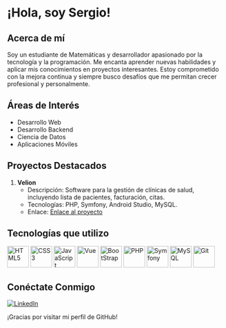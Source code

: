 # ¡Hola, soy Sergio!

## Acerca de mí
Soy un estudiante de Matemáticas y desarrollador apasionado por la tecnología y la programación. Me encanta aprender nuevas habilidades y aplicar mis conocimientos en proyectos interesantes. Estoy comprometido con la mejora continua y siempre busco desafíos que me permitan crecer profesional y personalmente.

## Áreas de Interés
- Desarrollo Web
- Desarrollo Backend
- Ciencia de Datos
- Aplicaciones Móviles

## Proyectos Destacados
1. **Velion**
   - Descripción: Software para la gestión de clínicas de salud, incluyendo lista de pacientes, facturación, citas.
   - Tecnologías: PHP, Symfony, Android Studio, MySQL.
   - Enlace: [Enlace al proyecto](https://github.com/sergiofrubio/velion-symfony/)

## Tecnologías que utilizo
<p align="left">
  <img src="https://cdn-icons-png.flaticon.com/256/732/732212.png" alt="HTML5" width="50" height="50"/>
  <img src="https://cdn-icons-png.flaticon.com/256/732/732190.png" alt="CSS3" width="50" height="50"/>
  <img src="https://cdn-icons-png.flaticon.com/256/5968/5968292.png" alt="JavaScript" width="50" height="50"/>
  <img src="https://upload.wikimedia.org/wikipedia/commons/thumb/9/95/Vue.js_Logo_2.svg/1200px-Vue.js_Logo_2.svg.png" alt="Vue" width="50" height="50"/>
  <img src="https://upload.wikimedia.org/wikipedia/commons/thumb/b/b2/Bootstrap_logo.svg/2560px-Bootstrap_logo.svg.png" alt="BootStrap" width="50" height="50"/>
  <img src="https://cdn-icons-png.flaticon.com/256/5968/5968332.png" alt="PHP" width="50" height="50"/>
  <img src="https://cdn.worldvectorlogo.com/logos/symfony.svg" alt="Symfony" width="50" height="50"/>
  <img src="https://external-content.duckduckgo.com/iu/?u=https%3A%2F%2Fwww.vhv.rs%2Fdpng%2Fd%2F543-5438423_mysql-logo-hd-png-download.png&f=1&nofb=1&ipt=33151a5129ff80d6aa6cb22c4dc399125935436c4009eaa4ce728acbfc43d377&ipo=images" alt="MySQL" idth="50" height="50"/>
  <img src="https://upload.wikimedia.org/wikipedia/commons/thumb/3/3f/Git_icon.svg/2048px-Git_icon.svg.png" alt="Git" width="50" height="50"/>
</p>

## Conéctate Conmigo
<p align="left">
  <a href="https://www.linkedin.com/in/fisicarubio">
    <img src="https://img.shields.io/badge/LinkedIn-0077B5?style=for-the-badge&logo=linkedin&logoColor=white" alt="LinkedIn" />
  </a>
</p>

¡Gracias por visitar mi perfil de GitHub!
